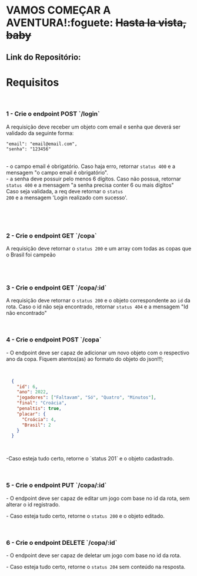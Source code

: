 <h1>VAMOS COMEÇAR A AVENTURA!:foguete: <s>Hasta la vista, baby</s></h1>
<h2>Link do Repositório: <h2>
<h1>Requisitos</h1>
<br>
<div>
<h3>1 - Crie o endpoint POST `/login`</h3>
<p><summary>A requisição deve receber um objeto com email e senha que deverá ser validado da seguinte forma: <br>


    "email": "email@email.com",
    "senha": "123456"


  <br> - o campo email é obrigatório. Caso haja erro, retornar <code>status 400</code> e a mensagem "o campo email é obrigatório". <br> - a senha deve possuir pelo menos 6 dígitos. Caso não possua, retornar <code>status 400</code> e a mensagem "a senha precisa conter 6 ou mais dígitos" <br>  Caso seja validada, a req deve retornar o <code>status 200</code> e a mensagem 'Login realizado com sucesso'. </summary><br /></p>
</div>
<br>
<h3>2 - Crie o endpoint GET `/copa`</h3>
<p><summary>A requisição deve retornar o <code>status 200</code> e um array com todas as copas que o Brasil foi campeão </summary><br /></p>
</div>
<br>
<h3>3 - Crie o endpoint GET `/copa/:id`</h3>
<p>  <summary>A requisição deve retornar o <code>status 200</code> e o objeto correspondente ao <code>id</code> da rota. Caso o id não seja encontrado, retornar <code>status 404</code> e a mensagem "Id não encontrado"</summary></p>
<br>
<div>
<h3>4 - Crie o endpoint POST `/copa`</h3>
<p>- O endpoint deve ser capaz de adicionar um novo objeto com o respectivo ano da copa. Fiquem atentos(as) ao formato do objeto do json!!!;</p><br>


```json
  {
    "id": 6,
    "ano": 2022,
    "jogadores": ["Faltavam", "Só", "Quatro", "Minutos"],
    "final": "Croácia",
    "penaltis": true,
    "placar": {
      "Croácia": 4,
      "Brasil": 2
    }
  }
 ```

<br>
<p>-Caso esteja tudo certo, retorne o `status 201`  e o objeto cadastrado.</p>
</div>
<br>
<h3>5 - Crie o endpoint PUT `/copa/:id`</h3>
<p>- O endpoint deve ser capaz de editar um jogo com base no id da rota, sem alterar o id registrado.</p>
<p>  - Caso esteja tudo certo, retorne o <code>status 200</code> e o objeto editado.</p>

</div>
<br>
<h3>6 - Crie o endpoint DELETE `/copa/:id`</h3>
<p>- O endpoint deve ser capaz de deletar um jogo com base no id da rota.</p>
<p>  - Caso esteja tudo certo, retorne o <code>status 204</code> sem conteúdo na resposta.</p>
